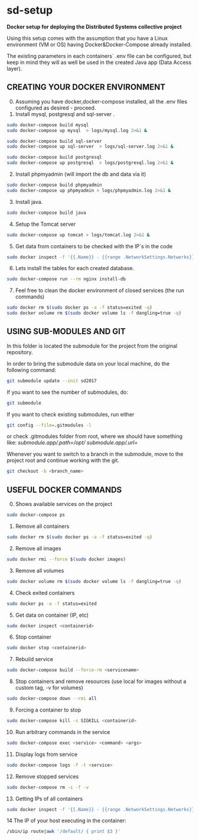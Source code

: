 # sd-setup
**Docker setup for deploying the Distributed Systems collective project**

Using this setup comes with the assumption that you have a Linux environment (VM or OS) having Docker&Docker-Compose 
already installed.

The existing parameters in each containers` .env file can be configured, but keep in mind they will as well be used
in the created Java app (Data Access layer).

## CREATING YOUR DOCKER ENVIRONMENT ##

0. Assuming you have docker,docker-compose installed, all the .env files configured as desired - proceed.
1. Install mysql, postgresql and sql-server .
````bash
sudo docker-compose build mysql
sudo docker-compose up mysql  > logs/mysql.log 2>&1 &

sudo docker-compose build sql-server
sudo docker-compose up sql-server  > logs/sql-server.log 2>&1 &

sudo docker-compose build postgresql
sudo docker-compose up postgresql  > logs/postgresql.log 2>&1 &
````
2. Install phpmyadmin (will import the db and data via it)
````bash
sudo docker-compose build phpmyadmin
sudo docker-compose up phpmyadmin > logs/phpmyadmin.log 2>&1 &
````
3. Install java.
````bash
sudo docker-compose build java
````
4. Setup the Tomcat server
````bash
sudo docker-compose up tomcat > logs/tomcat.log 2>&1 &
````
5. Get data from containers to be checked with the IP`s in the code
````bash
sudo docker inspect -f '{{.Name}} - {{range .NetworkSettings.Networks}}{{.IPAddress}}{{end}}' $(sudo docker ps -aq)
````
6. Lets install the tables for each created database. 
````bash
sudo docker-compose run --rm nginx install-db
````

7. Feel free to clean the docker environment of closed services (the run commands)
````bash
sudo docker rm $(sudo docker ps -a -f status=exited -q)
sudo docker volume rm $(sudo docker volume ls -f dangling=true -q)
````


## USING SUB-MODULES AND GIT ##

In this folder is located the submodule for the project from the original repository.

In order to bring the submodule data on your local machine, do the following command:
````bash
git submodule update --init sd2017
````

If you want to see the number of submodules, do:
````bash
git submodule
````

If you want to check existing submodules, run either
````bash
git config --file=.gitmodules -l
````
or check .gitmodules folder from root, where we should have something like:
   _submodule.app/<folder>.path=/opt/<folder>_
   _submodule.app/<folder>.url=<github url>_

Whenever you want to switch to a branch in the submodule, move to the project root 
and continue working with the git.
````bash
git checkout -b <branch_name>
````


## USEFUL DOCKER COMMANDS ##

0. Shows available services on the project
````bash
sudo docker-compose ps
````
1. Remove all containers
````bash
sudo docker rm $(sudo docker ps -a -f status=exited -q)
````
2. Remove all images
````bash
sudo docker rmi --force $(sudo docker images)
````
3. Remove all volumes
````bash
sudo docker volume rm $(sudo docker volume ls -f dangling=true -q)
````
4. Check exited containers
````bash
sudo docker ps -a -f status=exited
````
5. Get data on container (IP, etc)
````bash
sudo docker inspect <containerid>
````
6. Stop container
````bash
sudo docker stop <containerid>
````
7. Rebuild service
````bash
sudo docker-compose build --force-rm <servicename>
````
8. Stop containers and remove resources (use local for images without a custom tag, -v for volumes)
````bash
sudo docker-compose down --rmi all
````
9. Forcing a container to stop
````bash
sudo docker-compose kill -s SIGKILL <containerid>
````
10. Run arbitrary commands in the service
````bash
sudo docker-compose exec <service> <command> <args>
````
11. Display logs from service
````bash
sudo docker-compose logs -f -t <service>
````
12. Remove stopped services
````bash
sudo docker-compose rm -s -f -v
````
13. Getting IPs of all containers
````bash
sudo docker inspect -f '{{.Name}} - {{range .NetworkSettings.Networks}}{{.IPAddress}}{{end}}' $(sudo docker ps -aq)
````
14 The IP of your host executing in the container:
````bash
/sbin/ip route|awk '/default/ { print $3 }'
````
